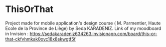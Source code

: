 # ThisOrThat
Project made for mobile application's design course ( M. Parmentier, Haute Ecole de la Province de Liège) by Seda KARADENIZ.
Link of my moodboard in Invision : https://sedakaradeniz634263.invisionapp.com/board/this-or-that-ckfvhmkak0ovc18x8skwgtf5f
